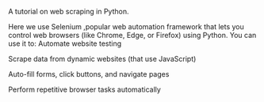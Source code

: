 A tutorial on web scraping in Python.

Here we use Selenium ,popular web automation framework that lets you control web browsers (like Chrome, Edge, or Firefox) using Python.
You can use it to:
Automate website testing

Scrape data from dynamic websites (that use JavaScript)

Auto-fill forms, click buttons, and navigate pages

Perform repetitive browser tasks automatically
